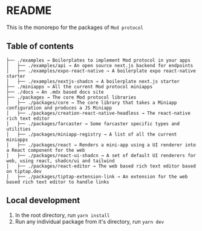 # README

This is the monorepo for the packages of `Mod protocol`

## Table of contents

```
├── ./examples → Boilerplates to implement Mod protocol in your apps
│   ├── ./examples/api → An open source next.js backend for endpoints
│   ├── ./examples/expo-react-native → A boilerplate expo react-native starter
│   ├── ./examples/nextjs-shadcn → A boilerplate next.js starter
├── ./miniapps → All the current Mod protocol miniapps
├── ./docs → An .mdx based docs site
├── ./packages → The core Mod protocol libraries
│   ├── ./packages/core → The core library that takes a Miniapp configuration and produces a JS Miniapp
│   ├── ./packages/creation-react-native-headless → The react-native rich text editor
│   ├── ./packages/farcaster → Some farcaster specific types and utilities
│   ├── ./packages/miniapp-registry → A list of all the current miniapps
│   ├── ./packages/react → Renders a mini-app using a UI renderer into a React component for the web
│   ├── ./packages/react-ui-shadcn → A set of default UI renderers for web, using react, shadcn/ui and tailwind
│   ├── ./packages/react-editor → The web based rich text editor based on tiptap.dev
│   ├── ./packages/tiptap-extension-link → An extension for the web based rich text editor to handle links
```

## Local development

1. In the root directory, run `yarn install`
2. Run any individual package from it's directory, run `yarn dev`
